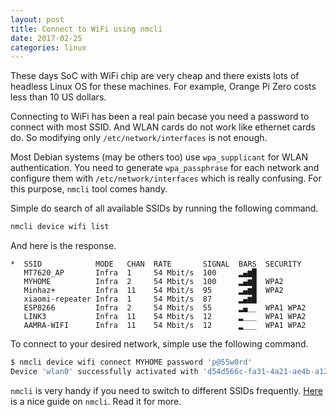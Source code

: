 ```yaml
---
layout: post
title: Connect to WiFi using nmcli
date: 2017-02-25
categories: linux
---
```

These days SoC with WiFi chip are very cheap and there exists lots of headless Linux OS for these machines. For example, Orange Pi Zero costs less than 10 US dollars.

Connecting to WiFi has been a real pain becase you need a password to connect with most SSID. And WLAN cards do not work like ethernet cards do. So modifying only `/etc/network/interfaces` is not enough.

Most Debian systems (may be others too) use `wpa_supplicant` for WLAN authentication. You need to generate `wpa_passphrase` for each network and configure them with `/etc/network/interfaces` which is really confusing. For this purpose, `nmcli` tool comes handy.

Simple do search of all available SSIDs by running the following command.

```bash
nmcli device wifi list
```

And here is the response.

```
*  SSID            MODE   CHAN  RATE       SIGNAL  BARS  SECURITY  
   MT7620_AP       Infra  1     54 Mbit/s  100     ▂▄▆█            
   MYHOME          Infra  2     54 Mbit/s  100     ▂▄▆█  WPA2      
   Minhaz+         Infra  11    54 Mbit/s  95      ▂▄▆█  WPA2      
   xiaomi-repeater Infra  1     54 Mbit/s  87      ▂▄▆█            
   ESP8266         Infra  2     54 Mbit/s  55      ▂▄__  WPA1 WPA2 
   LINK3           Infra  11    54 Mbit/s  12      ▂___  WPA1 WPA2 
   AAMRA-WIFI      Infra  11    54 Mbit/s  12      ▂___  WPA1 WPA2 
```

To connect to your desired network, simple use the following command.

```bash
$ nmcli device wifi connect MYHOME password 'p@55w0rd'
Device 'wlan0' successfully activated with 'd54d566c-fa31-4a21-ae4b-a1279d10f3e3'.
```

`nmcli` is very handy if you need to switch to different SSIDs frequently. [Here](https://access.redhat.com/documentation/en-US/Red_Hat_Enterprise_Linux/7/html/Networking_Guide/sec-Using_the_NetworkManager_Command_Line_Tool_nmcli.html) is a nice guide on `nmcli`. Read it for more.
